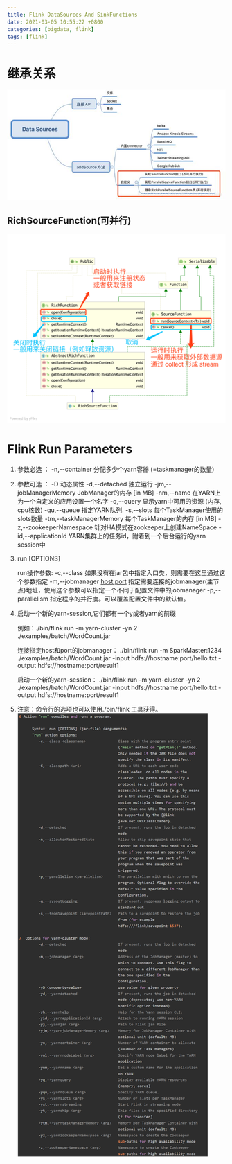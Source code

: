 ```yaml
---
title: Flink DataSources And SinkFunctions
date: 2021-03-05 10:55:22 +0800
categories: [bigdata, flink]
tags: [flink]
---
```


# 继承关系
![](/assets/img/sample/flink-source.png)

## RichSourceFunction(可并行)
![](/assets/img/sample/flink_rich_source_function.png)

# Flink Run Parameters

1. 参数必选 ：
     -n,--container <arg>   分配多少个yarn容器 (=taskmanager的数量)
2. 参数可选 ：
     -D <arg>                        动态属性
     -d,--detached                   独立运行
     -jm,--jobManagerMemory <arg>    JobManager的内存 \[in MB]
     -nm,--name                      在YARN上为一个自定义的应用设置一个名字
     -q,--query                      显示yarn中可用的资源 (内存, cpu核数)
     -qu,--queue <arg>               指定YARN队列.
     -s,--slots <arg>                每个TaskManager使用的slots数量
     -tm,--taskManagerMemory <arg>   每个TaskManager的内存 \[in MB]
     -z,--zookeeperNamespace <arg>   针对HA模式在zookeeper上创建NameSpace
     -id,--applicationId <yarnAppId> YARN集群上的任务id，附着到一个后台运行的yarn session中

3. run \[OPTIONS] <jar-file> <arguments>

    run操作参数:
    -c,--class <classname>  如果没有在jar包中指定入口类，则需要在这里通过这个参数指定
    -m,--jobmanager <host:port>  指定需要连接的jobmanager(主节点)地址，使用这个参数可以指定一个不同于配置文件中的jobmanager
    -p,--parallelism <parallelism>   指定程序的并行度。可以覆盖配置文件中的默认值。

4. 启动一个新的yarn-session,它们都有一个y或者yarn的前缀

    例如：./bin/flink run -m yarn-cluster -yn 2 ./examples/batch/WordCount.jar

    连接指定host和port的jobmanager：
    ./bin/flink run -m SparkMaster:1234 ./examples/batch/WordCount.jar -input hdfs://hostname:port/hello.txt -output hdfs://hostname:port/result1

    启动一个新的yarn-session：
    ./bin/flink run -m yarn-cluster -yn 2 ./examples/batch/WordCount.jar -input hdfs://hostname:port/hello.txt -output hdfs://hostname:port/result1

5. 注意：命令行的选项也可以使用./bin/flink 工具获得。
![flink-run-parameters](/assets/img/sample/flink-run-parameters.png)
